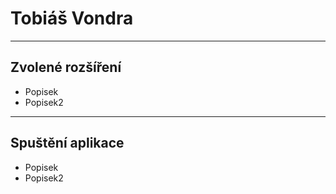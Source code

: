 # Tobiáš Vondra
---
## Zvolené rozšíření
- Popisek
- Popisek2
---
## Spuštění aplikace

- Popisek
- Popisek2